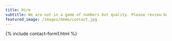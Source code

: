 ```yaml
---
title: Hire
subtitle: We are not in a game of numbers but quality. Please review both parties' expectations before submitting the form. 
featured_image: /images/demo/contact.jpg
---
```


{% include contact-form1.html %}
